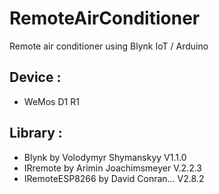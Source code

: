 # RemoteAirConditioner
Remote air conditioner using Blynk IoT / Arduino

## Device : 
 * WeMos D1 R1 
## Library :
 * Blynk by Volodymyr Shymanskyy V1.1.0
 * IRremote by Arimin Joachimsmeyer V.2.2.3
 * IRemoteESP8266 by David Conran... V2.8.2
